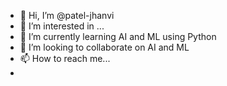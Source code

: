 - 👋 Hi, I’m @patel-jhanvi
- 👀 I’m interested in ...
- 🌱 I’m currently learning AI and ML using Python
- 💞️ I’m looking to collaborate on AI and ML
- 📫 How to reach me...
- 

<!---
patel-jhanvi/patel-jhanvi is a ✨ special ✨ repository because its `README.md` (this file) appears on your GitHub profile.
You can click the Preview link to take a look at your changes.
--->
